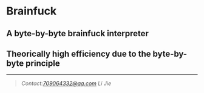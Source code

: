 # Brainfuck
## A byte-by-byte brainfuck interpreter
## Theorically high efficiency due to the byte-by-byte principle

---------
>*Contact:709064332@qq.com Li Jie*

